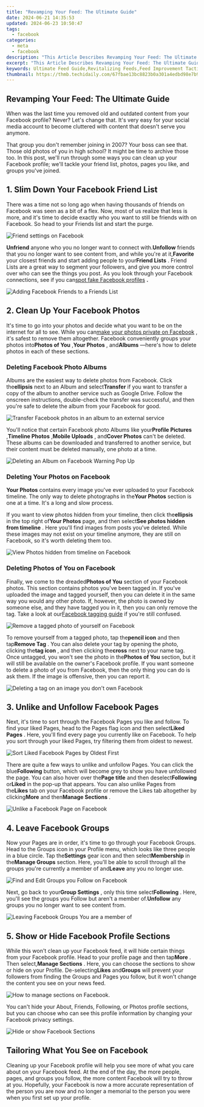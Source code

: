 ```yaml
---
title: "Revamping Your Feed: The Ultimate Guide"
date: 2024-06-21 14:35:53
updated: 2024-06-23 10:50:47
tags:
  - facebook
categories:
  - meta
  - facebook
description: "This Article Describes Revamping Your Feed: The Ultimate Guide"
excerpt: "This Article Describes Revamping Your Feed: The Ultimate Guide"
keywords: Ultimate Feed Guide,Revitalizing Feeds,Feed Improvement Tactics,Optimizing RSS Updates,Newsletter Refresh Tips,Feed Strategy Overhaul,Enhance Content Syndication
thumbnail: https://thmb.techidaily.com/67fbae13bc8823b0a301a4edbd98e7b90a3759ff0f1b1dda3ab1c9790066eccf.jpg
---
```


## Revamping Your Feed: The Ultimate Guide

 When was the last time you removed old and outdated content from your Facebook profile? Never? Let's change that. It's very easy for your social media account to become cluttered with content that doesn't serve you anymore.

 That group you don't remember joining in 2007? Your boss can see that. Those old photos of you in high school? It might be time to archive those too. In this post, we'll run through some ways you can clean up your Facebook profile; we'll tackle your friend list, photos, pages you like, and groups you've joined.

## 1\. Slim Down Your Facebook Friend List

 There was a time not so long ago when having thousands of friends on Facebook was seen as a bit of a flex. Now, most of us realize that less is more, and it's time to decide exactly who you want to still be friends with on Facebook. So head to your Friends list and start the purge.

![Friend settings on Facebook](https://static1.makeuseofimages.com/wordpress/wp-content/uploads/2022/09/blur-photocom_1662729376.jpg)

**Unfriend** anyone who you no longer want to connect with.**Unfollow** friends that you no longer want to see content from, and while you're at it,**Favorite** your closest friends and start adding people to your**Friend Lists** . Friend Lists are a great way to segment your followers, and give you more control over who can see the things you post. As you look through your Facebook connections, see if you can[spot fake Facebook profiles](https://www.makeuseof.com/tag/spot-fake-facebook-account-stay-safe-weekly-facebook-tips/) **.**

![Adding Facebook Friends to a Friends List](https://static1.makeuseofimages.com/wordpress/wp-content/uploads/2022/09/blur-photocom_1662729286.jpg)

## 2\. Clean Up Your Facebook Photos

 It's time to go into your photos and decide what you want to be on the internet for all to see. While you can[make your photos private on Facebook](https://www.makeuseof.com/how-to-make-photos-private-on-facebook/) , it's safest to remove them altogether. Facebook conveniently groups your photos into**Photos of You** ,**Your Photos** , and**Albums** —here's how to delete photos in each of these sections.

### Deleting Facebook Photo Albums

 Albums are the easiest way to delete photos from Facebook. Click the**ellipsis** next to an Album and select**Transfer** if you want to transfer a copy of the album to another service such as Google Drive. Follow the onscreen instructions, double-check the transfer was successful, and then you're safe to delete the album from your Facebook for good.

![Transfer Facebook photos in an album to an external service](https://static1.makeuseofimages.com/wordpress/wp-content/uploads/2022/09/blur-photocom_1662729197.jpg)

 You'll notice that certain Facebook photo Albums like your**Profile Pictures** ,**Timeline Photos** ,**Mobile Uploads** , and**Cover Photos** can't be deleted. These albums can be downloaded and transferred to another service, but their content must be deleted manually, one photo at a time.

![Deleting an Album on Facebook Warning Pop Up](https://static1.makeuseofimages.com/wordpress/wp-content/uploads/2022/09/blur-photocom_1662729222.jpg)

### Deleting Your Photos on Facebook

**Your Photos** contains every image you've ever uploaded to your Facebook timeline. The only way to delete photographs in the**Your Photos** section is one at a time. It's a long and slow process.

 If you want to view photos hidden from your timeline, then click the**ellipsis** in the top right of**Your Photos** page, and then select**See photos hidden from timeline** . Here you'll find images from posts you've deleted. While these images may not exist on your timeline anymore, they are still on Facebook, so it's worth deleting them too.

![View Photos hidden from timeline on Facebook](https://static1.makeuseofimages.com/wordpress/wp-content/uploads/2022/09/blur-photocom_1662729155.jpg)

### Deleting Photos of You on Facebook

 Finally, we come to the dreaded**Photos of You** section of your Facebook photos. This section contains photos you've been tagged in. If you've uploaded the image and tagged yourself, then you can delete it in the same way you would any other photo. If, however, the photo is owned by someone else, and they have tagged you in it, then you can only remove the tag. Take a look at our[Facebook tagging guide](https://www.makeuseof.com/tag/3-things-you-need-to-know-about-photo-tagging-in-facebook/) if you're still confused.

![Remove a tagged photo of yourself on Facebook](https://static1.makeuseofimages.com/wordpress/wp-content/uploads/2022/09/blur-photocom_1662729047.jpg)

 To remove yourself from a tagged photo, tap the**pencil icon** and then tap**Remove Tag** . You can also delete your tag by opening the photo, clicking the**tag icon** , and then clicking the**cross** next to your name tag. Once untagged, you won't see the photo in the**Photos of You** section, but it will still be available on the owner's Facebook profile. If you want someone to delete a photo of you from Facebook, then the only thing you can do is ask them. If the image is offensive, then you can report it.

![Deleting a tag on an image you don't own Facebook](https://static1.makeuseofimages.com/wordpress/wp-content/uploads/2022/09/blur-photocom_1662729089.jpg)

## 3\. Unlike and Unfollow Facebook Pages

 Next, it's time to sort through the Facebook Pages you like and follow. To find your liked Pages, head to the Pages flag icon and then select**Liked Pages** . Here, you'll find every page you currently like on Facebook. To help you sort through your liked Pages, try filtering them from oldest to newest.

![Sort Liked Facebook Pages by Oldest First](https://static1.makeuseofimages.com/wordpress/wp-content/uploads/2022/09/blur-photocom_1662729001.jpg)

 There are quite a few ways to unlike and unfollow Pages. You can click the blue**Following** button, which will become grey to show you have unfollowed the page. You can also hover over the**Page title** and then deselect**Following** or**Liked** in the pop-up that appears. You can also unlike Pages from the**Likes** tab on your Facebook profile or remove the Likes tab altogether by clicking**More** and then**Manage Sections** .

![Unlike a Facebook Page on Facebook](https://static1.makeuseofimages.com/wordpress/wp-content/uploads/2022/09/blur-photocom_1662728904.jpg)

## 4\. Leave Facebook Groups

 Now your Pages are in order, it's time to go through your Facebook Groups. Head to the Groups icon in your Profile menu, which looks like three people in a blue circle. Tap the**Settings** gear icon and then select**Membership** in the**Manage Groups** section. Here, you'll be able to scroll through all the groups you're currently a member of and**Leave** any you no longer use.

![Find and Edit Groups you Follow on Facebook](https://static1.makeuseofimages.com/wordpress/wp-content/uploads/2022/09/blur-photocom_1662728697.jpg)

 Next, go back to your**Group Settings** , only this time select**Following** . Here, you'll see the groups you Follow but aren't a member of.**Unfollow** any groups you no longer want to see content from.

![Leaving Facebook Groups You are a member of](https://static1.makeuseofimages.com/wordpress/wp-content/uploads/2022/09/blur-photocom_1662728617.jpg)

## 5\. Show or Hide Facebook Profile Sections

 While this won't clean up your Facebook feed, it will hide certain things from your Facebook profile. Head to your profile page and then tap**More** . Then select,**Manage Sections** . Here, you can choose the sections to show or hide on your Profile. De-selecting**Likes** and**Groups** will prevent your followers from finding the Groups and Pages you follow, but it won't change the content you see on your news feed.

![How to manage sections on Facebook.](https://static1.makeuseofimages.com/wordpress/wp-content/uploads/2022/09/blur-photocom_1662728566.jpg)

 You can't hide your About, Friends, Following, or Photos profile sections, but you can choose who can see this profile information by changing your Facebook privacy settings.

![Hide or show Facebook Sections](https://static1.makeuseofimages.com/wordpress/wp-content/uploads/2022/09/blur-photocom_1662728521.jpg)

## Tailoring What You See on Facebook

 Cleaning up your Facebook profile will help you see more of what you care about on your Facebook feed. At the end of the day, the more people, pages, and groups you follow, the more content Facebook will try to throw at you. Hopefully, your Facebook is now a more accurate representation of the person you are now and no longer a memorial to the person you were when you first set up your profile.


<ins class="adsbygoogle"
     style="display:block"
     data-ad-format="autorelaxed"
     data-ad-client="ca-pub-7571918770474297"
     data-ad-slot="1223367746"></ins>



<ins class="adsbygoogle"
     style="display:block"
     data-ad-client="ca-pub-7571918770474297"
     data-ad-slot="8358498916"
     data-ad-format="auto"
     data-full-width-responsive="true"></ins>
